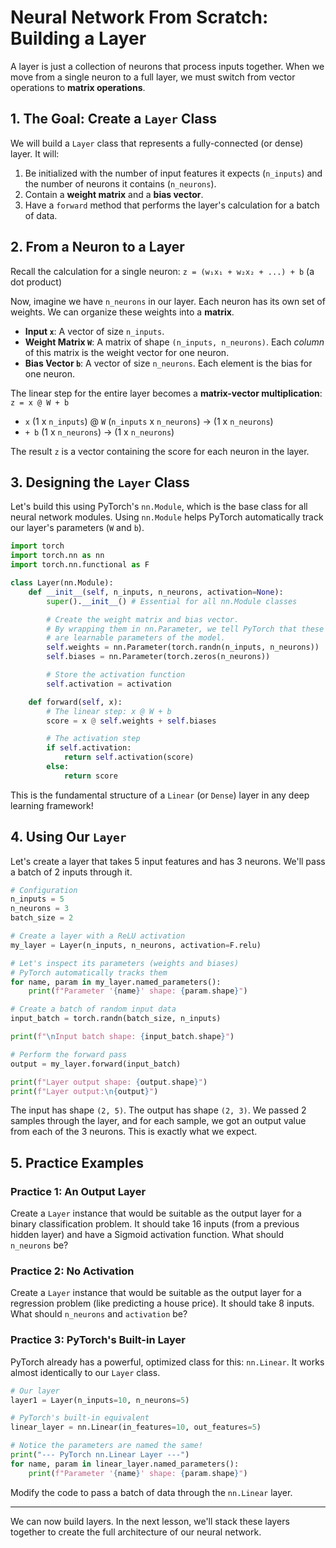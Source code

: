 # Neural Network From Scratch: Building a Layer

A layer is just a collection of neurons that process inputs together. When we move from a single neuron to a full layer, we must switch from vector operations to **matrix operations**.

## 1. The Goal: Create a `Layer` Class

We will build a `Layer` class that represents a fully-connected (or dense) layer. It will:
1.  Be initialized with the number of input features it expects (`n_inputs`) and the number of neurons it contains (`n_neurons`).
2.  Contain a **weight matrix** and a **bias vector**.
3.  Have a `forward` method that performs the layer's calculation for a batch of data.

## 2. From a Neuron to a Layer

Recall the calculation for a single neuron:
`z = (w₁x₁ + w₂x₂ + ...) + b` (a dot product)

Now, imagine we have `n_neurons` in our layer. Each neuron has its own set of weights. We can organize these weights into a **matrix**.

- **Input `x`**: A vector of size `n_inputs`.
- **Weight Matrix `W`**: A matrix of shape `(n_inputs, n_neurons)`. Each *column* of this matrix is the weight vector for one neuron.
- **Bias Vector `b`**: A vector of size `n_neurons`. Each element is the bias for one neuron.

The linear step for the entire layer becomes a **matrix-vector multiplication**:
`z = x @ W + b`

- `x` (1 x `n_inputs`) @ `W` (`n_inputs` x `n_neurons`) -> (1 x `n_neurons`)
- `+ b` (1 x `n_neurons`) -> (1 x `n_neurons`)

The result `z` is a vector containing the score for each neuron in the layer.

## 3. Designing the `Layer` Class

Let's build this using PyTorch's `nn.Module`, which is the base class for all neural network modules. Using `nn.Module` helps PyTorch automatically track our layer's parameters (`W` and `b`).

```python
import torch
import torch.nn as nn
import torch.nn.functional as F

class Layer(nn.Module):
    def __init__(self, n_inputs, n_neurons, activation=None):
        super().__init__() # Essential for all nn.Module classes

        # Create the weight matrix and bias vector.
        # By wrapping them in nn.Parameter, we tell PyTorch that these
        # are learnable parameters of the model.
        self.weights = nn.Parameter(torch.randn(n_inputs, n_neurons))
        self.biases = nn.Parameter(torch.zeros(n_neurons))

        # Store the activation function
        self.activation = activation

    def forward(self, x):
        # The linear step: x @ W + b
        score = x @ self.weights + self.biases

        # The activation step
        if self.activation:
            return self.activation(score)
        else:
            return score
```

This is the fundamental structure of a `Linear` (or `Dense`) layer in any deep learning framework!

## 4. Using Our `Layer`

Let's create a layer that takes 5 input features and has 3 neurons. We'll pass a batch of 2 inputs through it.

```python
# Configuration
n_inputs = 5
n_neurons = 3
batch_size = 2

# Create a layer with a ReLU activation
my_layer = Layer(n_inputs, n_neurons, activation=F.relu)

# Let's inspect its parameters (weights and biases)
# PyTorch automatically tracks them
for name, param in my_layer.named_parameters():
    print(f"Parameter '{name}' shape: {param.shape}")

# Create a batch of random input data
input_batch = torch.randn(batch_size, n_inputs)

print(f"\nInput batch shape: {input_batch.shape}")

# Perform the forward pass
output = my_layer.forward(input_batch)

print(f"Layer output shape: {output.shape}")
print(f"Layer output:\n{output}")
```
The input has shape `(2, 5)`. The output has shape `(2, 3)`. We passed 2 samples through the layer, and for each sample, we got an output value from each of the 3 neurons. This is exactly what we expect.

## 5. Practice Examples

### Practice 1: An Output Layer
Create a `Layer` instance that would be suitable as the output layer for a binary classification problem. It should take 16 inputs (from a previous hidden layer) and have a Sigmoid activation function. What should `n_neurons` be?

### Practice 2: No Activation
Create a `Layer` instance that would be suitable as the output layer for a regression problem (like predicting a house price). It should take 8 inputs. What should `n_neurons` and `activation` be?

### Practice 3: PyTorch's Built-in Layer
PyTorch already has a powerful, optimized class for this: `nn.Linear`. It works almost identically to our `Layer` class.

```python
# Our layer
layer1 = Layer(n_inputs=10, n_neurons=5)

# PyTorch's built-in equivalent
linear_layer = nn.Linear(in_features=10, out_features=5)

# Notice the parameters are named the same!
print("--- PyTorch nn.Linear Layer ---")
for name, param in linear_layer.named_parameters():
    print(f"Parameter '{name}' shape: {param.shape}")
```
Modify the code to pass a batch of data through the `nn.Linear` layer.

---
We can now build layers. In the next lesson, we'll stack these layers together to create the full architecture of our neural network.
